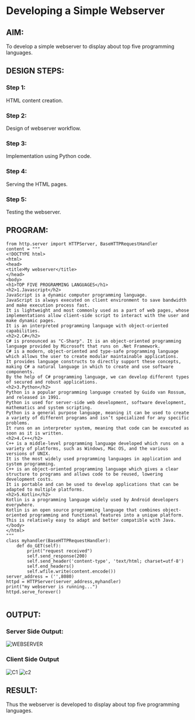# Developing a Simple Webserver
## AIM:

To develop a simple webserver to display about top five programming languages.

## DESIGN STEPS:
### Step 1: 

HTML content creation.
### Step 2:

Design of webserver workflow.
### Step 3:

Implementation using Python code.
### Step 4:

Serving the HTML pages.
### Step 5:

Testing the webserver.

## PROGRAM:
```
from http.server import HTTPServer, BaseHTTPRequestHandler
content = """
<!DOCTYPE html>
<html>
<head>
<title>My webserver</title>
</head>
<body>
<h1>TOP FIVE PROGRAMMING LANGUAGES</h1>
<h2>1.Javascript</h2>
JavaScript is a dynamic computer programming language.
JavaScript is always executed on client environment to save bandwidth and make execution process fast.
It is lightweight and most commonly used as a part of web pages, whose implementations allow client-side script to interact with the user and make dynamic pages.
It is an interpreted programming language with object-oriented capabilities.
<h2>2.C#</h2>
C# is pronounced as "C-Sharp". It is an object-oriented programming language provided by Microsoft that runs on .Net Framework.
C# is a modern, object-oriented and type-safe programming language which allows the user to create modular maintainable applications.
It provides language constructs to directly support these concepts, making C# a natural language in which to create and use software components.
By the help of C# programming language, we can develop different types of secured and robust applications.
<h2>3.Python</h2>
Python is a popular programming language created by Guido van Rossum, and released in 1991.
Python is used for server-side web development, software development, mathematics and system scripting.
Python is a general purpose language, meaning it can be used to create a variety of different programs and isn’t specialized for any specific problems.
It runs on an interpreter system, meaning that code can be executed as soon as it is written.
<h2>4.C++</h2>
C++ is a middle-level programming language developed which runs on a variety of platforms, such as Windows, Mac OS, and the various versions of UNIX.
It is the most widely used programming languages in application and system programming.
C++ is an object-oriented programming language which gives a clear structure to programs and allows code to be reused, lowering development costs.
It is portable and can be used to develop applications that can be adapted to multiple platforms.
<h2>5.Kotlin</h2>
Kotlin is a programming language widely used by Android developers everywhere.
Kotlin is an open source programming language that combines object-oriented programming and functional features into a unique platform.
This is relatively easy to adapt and better compatible with Java.
</body>
</html>
"""
class myhandler(BaseHTTPRequestHandler):
    def do_GET(self):
        print("request received")
        self.send_response(200)
        self.send_header('content-type', 'text/html; charset=utf-8')
        self.end_headers()
        self.wfile.write(content.encode())
server_address = ('',8080)
httpd = HTTPServer(server_address,myhandler)
print("my webserver is running...")
httpd.serve_forever()


```
## OUTPUT:
### Server Side Output:
![WEBSERVER](https://user-images.githubusercontent.com/93509383/154968767-9263a5b5-adf6-41f8-a917-040f420438f5.png)


### Client Side Output
![C1](https://user-images.githubusercontent.com/93509383/154968800-3b3da3f7-4104-4d7a-860c-37328af24a26.png)
![c2](https://user-images.githubusercontent.com/93509383/154968848-072d261b-5301-48ac-b0cb-b98ce93fa1eb.png)


## RESULT:
Thus the webserver is developed to display about top five programming languages.
